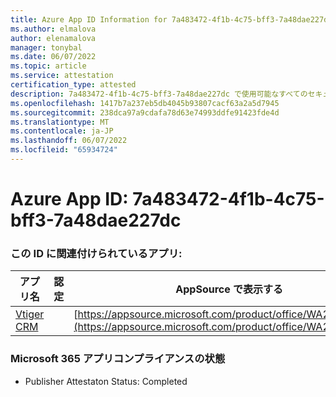 ```yaml
---
title: Azure App ID Information for 7a483472-4f1b-4c75-bff3-7a48dae227dc
ms.author: elmalova
author: elenamalova
manager: tonybal
ms.date: 06/07/2022
ms.topic: article
ms.service: attestation
certification_type: attested
description: 7a483472-4f1b-4c75-bff3-7a48dae227dc で使用可能なすべてのセキュリティとコンプライアンス情報。
ms.openlocfilehash: 1417b7a237eb5db4045b93807cacf63a2a5d7945
ms.sourcegitcommit: 238dca97a9cdafa78d63e74993ddfe91423fde4d
ms.translationtype: MT
ms.contentlocale: ja-JP
ms.lasthandoff: 06/07/2022
ms.locfileid: "65934724"
---
```

# <a name="azure-app-id-7a483472-4f1b-4c75-bff3-7a48dae227dc"></a>Azure App ID: 7a483472-4f1b-4c75-bff3-7a48dae227dc


### <a name="apps-associated-with-this-id"></a>この ID に関連付けられているアプリ:
| **アプリ名** | **認定** | **AppSource で表示する** |
|--------------|---------------|-----------------------|
| [Vtiger CRM](../forward/WA200003089.md) |  | [https://appsource.microsoft.com/product/office/WA200003089](https://appsource.microsoft.com/product/office/WA200003089) |

### <a name="microsoft-365-app-compliance-status"></a>Microsoft 365 アプリコンプライアンスの状態
- Publisher Attestaton Status: Completed
